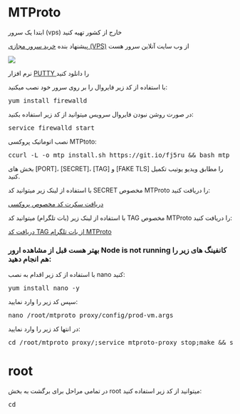 # MTProto

ابتدا یک سرور (vps) خارج از کشور تهیه کنید

پیشنهاد بنده <a href="https://my.onlineserver.ir/aff.php?aff=414" target="_blank">خرید سرور مجازی (VPS)</a>  از وب سایت آنلاین سرور هست



<p><a href="https://my.onlineserver.ir/aff.php?aff=414">
<img src="https://onlineserver.ir/my/banner/Onlineservers-234.gif"></a></p>

 نرم افزار <a href="https://uploadb.me/direct/cjlbd3c6vuwm/CC_%208.0l.rar.html" target="_blank"> PUTTY </a> را دانلود کنید



با استفاده از کد زیر فایروال را بر روی سرور خود نصب میکنید:

<pre>yum install firewalld</pre>

در صورت روشن نبودن فایروال سرویس میتوانید از کد زیر استفاده بکنید:

<pre>service firewalld start</pre>

نصب اتوماتیک پروکسی MTPtoto:

<pre>ccurl -L -o mtp_install.sh https://git.io/fj5ru && bash mtp_install.sh -p [PORT] -s [SECRET] -t [TAG] -a dd -a tls -d [FAKE TLS]</pre>

بخش های [PORT]، [SECRET]، [TAG] و [FAKE TLS] را مطابق ویدیو یوتیب تکمیل کنید.

با استفاده از لینک زیر میتوانید کد SECRET مخصوص MTProto را دریافت کنید:

<a href="http://seriyps.ru/mtpgen.html" target="_blank">دریافت  سکرت کد مخصوص پروکسی </a>

با استفاده از لینک زیر (بات تلگرام) میتوانید کد TAG مخصوص MTProto را دریافت کنید:

<a href="https://t.me/MTProxybot" target="_blank">دریافت کد TAG از بات تلگرام MTProto</a>

<h3>بهتر هست قبل از مشاهده ارور Node is not running کانفینگ های زیر را هم انجام دهید:</h3>

با استفاده از کد زیر اقدام به نصب nano کنید:

<pre>yum install nano -y</pre>

سپس کد زیر را وارد نمایید:

<pre>nano /root/mtproto_proxy/config/prod-vm.args</pre>

در انتها کد زیر را وارد نمایید:

<pre>cd /root/mtproto_proxy/;service mtproto-proxy stop;make && sudo make install;service mtproto-proxy restart;</pre>

# root
در تمامی مراحل برای برگشت به بخش root میتوانید از کد زیر استفاده کنید:

<pre>cd</pre>
